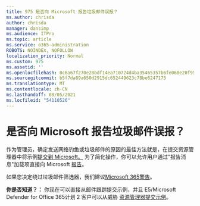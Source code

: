 ```yaml
---
title: 975 是否向 Microsoft 报告垃圾邮件误报？
ms.author: chrisda
author: chrisda
manager: dansimp
ms.audience: ITPro
ms.topic: article
ms.service: o365-administration
ROBOTS: NOINDEX, NOFOLLOW
localization_priority: Normal
ms.custom: 975
ms.assetid: ''
ms.openlocfilehash: 0c6a67f270e28bdf14ea710724d4ba35465357b6fe060e20f955f7df03c663e5
ms.sourcegitcommit: b5f7da89a650d2915dc652449623c78be6247175
ms.translationtype: MT
ms.contentlocale: zh-CN
ms.lasthandoff: 08/05/2021
ms.locfileid: "54110526"
---
```

# <a name="would-you-like-to-report-a-spam-false-positive-to-microsoft"></a>是否向 Microsoft 报告垃圾邮件误报？

作为管理员，确定发送网络钓鱼或垃圾邮件的原因的最佳方法就是，在提交资源管理器中将示例[提交到 Microsoft。](https://protection.office.com/reportsubmission) 为了简化操作，你可以允许用户通过"报告消息"加载项直接向 Microsoft [报告](https://appsource.microsoft.com/product/office/WA104381180?src=office&tab=Overview)。

如果您决定绕过垃圾邮件筛选器，我们建议[Microsoft 365警告](/exchange/troubleshoot/antispam/cautions-against-bypassing-spam-filters)。

**你是否知道？：** 你现在可以直接从邮件跟踪提交示例，[](https://protection.office.com/messagetrace)并且 E5/Microsoft Defender for Office 365计划 2 客户可以从威胁 [资源管理器提交示例](/microsoft-365/security/office-365-security/threat-explorer)。
